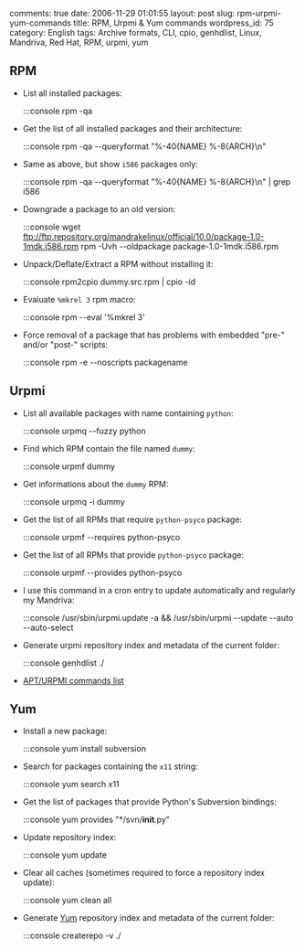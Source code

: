 comments: true
date: 2006-11-29 01:01:55
layout: post
slug: rpm-urpmi-yum-commands
title: RPM, Urpmi & Yum commands
wordpress_id: 75
category: English
tags: Archive formats, CLI, cpio, genhdlist, Linux, Mandriva, Red Hat, RPM, urpmi, yum

## RPM






  * List all installed packages:

    
    :::console
    rpm -qa
    





  * Get the list of all installed packages and their architecture:

    
    :::console
    rpm -qa --queryformat "%-40{NAME} %-8{ARCH}\n"
    





  * Same as above, but show `i586` packages only:

    
    :::console
    rpm -qa --queryformat "%-40{NAME} %-8{ARCH}\n" | grep i586
    





  * Downgrade a package to an old version:

    
    :::console
    wget ftp://ftp.repository.org/mandrakelinux/official/10.0/package-1.0-1mdk.i586.rpm
    rpm -Uvh --oldpackage package-1.0-1mdk.i586.rpm
    





  * Unpack/Deflate/Extract a RPM without installing it:

    
    :::console
    rpm2cpio dummy.src.rpm | cpio -id
    





  * Evaluate `%mkrel 3` rpm macro:

    
    :::console
    rpm --eval '%mkrel 3'
    





  * Force removal of a package that has problems with embedded "pre-" and/or "post-" scripts:

    
    :::console
    rpm -e --noscripts packagename
    








## Urpmi






  * List all available packages with name containing `python`:

    
    :::console
    urpmq --fuzzy python
    





  * Find which RPM contain the file named `dummy`:

    
    :::console
    urpmf dummy
    





  * Get informations about the `dummy` RPM:

    
    :::console
    urpmq -i dummy
    





  * Get the list of all RPMs that require `python-psyco` package:

    
    :::console
    urpmf --requires python-psyco
    





  * Get the list of all RPMs that provide `python-psyco` package:

    
    :::console
    urpmf --provides python-psyco
    





  * I use this command in a cron entry to update automatically and regularly my Mandriva:

    
    :::console
    /usr/sbin/urpmi.update -a && /usr/sbin/urpmi --update --auto --auto-select
    





  * Generate urpmi repository index and metadata of the current folder:

    
    :::console
    genhdlist ./
    





  * [APT/URPMI commands list](http://linux.ensimag.fr/urpmiapt.html)





## Yum






  * Install a new package:

    
    :::console
    yum install subversion
    





  * Search for packages containing the `x11` string:

    
    :::console
    yum search x11
    





  * Get the list of packages that provide Python's Subversion bindings:

    
    :::console
    yum provides "*/svn/__init__.py"
    





  * Update repository index:

    
    :::console
    yum update
    





  * Clear all caches (sometimes required to force a repository index update):

    
    :::console
    yum clean all
    





  * Generate [Yum](http://yum.baseurl.org) repository index and metadata of the current folder:

    
    :::console
    createrepo -v ./
    





